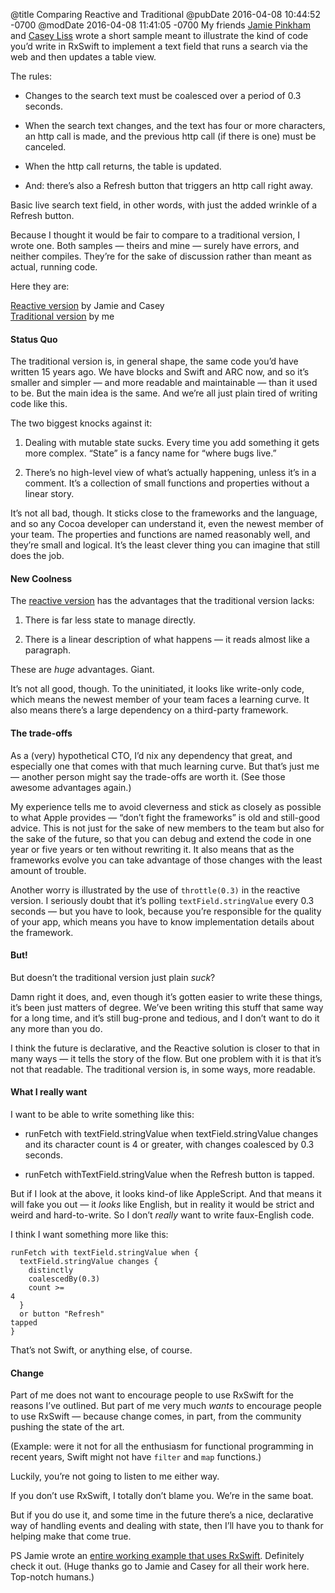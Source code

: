 @title Comparing Reactive and Traditional
@pubDate 2016-04-08 10:44:52 -0700
@modDate 2016-04-08 11:41:05 -0700
My friends <a href="https://twitter.com/jamiepinkham">Jamie Pinkham</a> and <a href="https://twitter.com/caseyliss">Casey Liss</a> wrote a short sample meant to illustrate the kind of code you’d write in RxSwift to implement a text field that runs a search via the web and then updates a table view.

The rules:

* Changes to the search text must be coalesced over a period of 0.3 seconds.

* When the search text changes, and the text has four or more characters, an http call is made, and the previous http call (if there is one) must be canceled.

* When the http call returns, the table is updated.

* And: there’s also a Refresh button that triggers an http call right away.

Basic live search text field, in other words, with just the added wrinkle of a Refresh button.

Because I thought it would be fair to compare to a traditional version, I wrote one. Both samples — theirs and mine — surely have errors, and neither compiles. They’re for the sake of discussion rather than meant as actual, running code.

Here they are:

<a href="https://gist.github.com/cliss/51cb740b14f3cd56ba1d11f2a9a6ba02">Reactive version</a> by Jamie and Casey<br />
<a href="https://gist.github.com/brentsimmons/387c5ec75aa1a5373d929fd9f1ae5f43">Traditional version</a> by me

#### Status Quo

The traditional version is, in general shape, the same code you’d have written 15 years ago. We have blocks and Swift and ARC now, and so it’s smaller and simpler — and more readable and maintainable — than it used to be. But the main idea is the same. And we’re all just plain tired of writing code like this.

The two biggest knocks against it:

1. Dealing with mutable state sucks. Every time you add something it gets more complex. “State” is a fancy name for “where bugs live.”

2. There’s no high-level view of what’s actually happening, unless it’s in a comment. It’s a collection of small functions and properties without a linear story.

It’s not all bad, though. It sticks close to the frameworks and the language, and so any Cocoa developer can understand it, even the newest member of your team. The properties and functions are named reasonably well, and they’re small and logical. It’s the least clever thing you can imagine that still does the job.

#### New Coolness

The <a href="https://gist.github.com/cliss/51cb740b14f3cd56ba1d11f2a9a6ba02">reactive version</a> has the advantages that the traditional version lacks:

1. There is far less state to manage directly.

2. There is a linear description of what happens — it reads almost like a paragraph.

These are *huge* advantages. Giant.

It’s not all good, though. To the uninitiated, it looks like write-only code, which means the newest member of your team faces a learning curve. It also means there’s a large dependency on a third-party framework.

#### The trade-offs

As a (very) hypothetical CTO, I’d nix any dependency that great, and especially one that comes with that much learning curve. But that’s just me — another person might say the trade-offs are worth it. (See those awesome advantages again.)

My experience tells me to avoid cleverness and stick as closely as possible to what Apple provides — “don’t fight the frameworks” is old and still-good advice. This is not just for the sake of new members to the team but also for the sake of the future, so that you can debug and extend the code in one year or five years or ten without rewriting it. It also means that as the frameworks evolve you can take advantage of those changes with the least amount of trouble.

Another worry is illustrated by the use of `throttle(0.3)` in the reactive version. I seriously doubt that it’s polling <code>textField.&#8203;stringValue</code> every 0.3 seconds — but you have to look, because you’re responsible for the quality of your app, which means you have to know implementation details about the framework.

#### But!

But doesn’t the traditional version just plain *suck*?

Damn right it does, and, even though it’s gotten easier to write these things, it’s been just matters of degree. We’ve been writing this stuff that same way for a long time, and it’s still bug-prone and tedious, and I don’t want to do it any more than you do.

I think the future is declarative, and the Reactive solution is closer to that in many ways — it tells the story of the flow. But one problem with it is that it’s not that readable. The traditional version is, in some ways, more readable.

#### What I really want

I want to be able to write something like this:

* runFetch with textField.stringValue when textField.stringValue changes and its character count is 4 or greater, with changes coalesced by 0.3 seconds.

* runFetch withTextField.stringValue when the Refresh button is tapped.

But if I look at the above, it looks kind-of like AppleScript. And that means it will fake you out — it *looks* like English, but in reality it would be strict and weird and hard-to-write. So I don’t *really* want to write faux-English code.

I think I want something more like this:

<code>runFetch with textField.stringValue when {</code><br />
<code>&nbsp;&nbsp;textField.stringValue changes {</code><br />
<code>&nbsp;&nbsp;&nbsp;&nbsp;distinctly</code><br />
<code>&nbsp;&nbsp;&nbsp;&nbsp;coalescedBy(0.3)</code><br />
<code>&nbsp;&nbsp;&nbsp;&nbsp;count >= 4</code><br />
<code>&nbsp;&nbsp;}</code><br />
<code>&nbsp;&nbsp;or button "Refresh" tapped</code><br />
<code>}</code><br />


That’s not Swift, or anything else, of course.

#### Change

Part of me does not want to encourage people to use RxSwift for the reasons I’ve outlined. But part of me very much <em>wants</em> to encourage people to use RxSwift — because change comes, in part, from the community pushing the state of the art.

(Example: were it not for all the enthusiasm for functional programming in recent years, Swift might not have `filter` and `map` functions.)

Luckily, you’re not going to listen to me either way.

If you don’t use RxSwift, I totally don’t blame you. We’re in the same boat.

But if you do use it, and some time in the future there’s a nice, declarative way of handling events and dealing with state, then I’ll have you to thank for helping make that come true.

PS Jamie wrote an <a href="https://bitbucket.org/notjessepinkman/brent_rx_sample">entire working example that uses RxSwift</a>. Definitely check it out. (Huge thanks go to Jamie and Casey for all their work here. Top-notch humans.)
